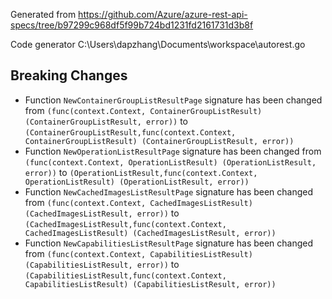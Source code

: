 
Generated from https://github.com/Azure/azure-rest-api-specs/tree/b97299c968df5f99b724bd1231fd2161731d3b8f

Code generator C:\Users\dapzhang\Documents\workspace\autorest.go

## Breaking Changes

- Function `NewContainerGroupListResultPage` signature has been changed from `(func(context.Context, ContainerGroupListResult) (ContainerGroupListResult, error))` to `(ContainerGroupListResult,func(context.Context, ContainerGroupListResult) (ContainerGroupListResult, error))`
- Function `NewOperationListResultPage` signature has been changed from `(func(context.Context, OperationListResult) (OperationListResult, error))` to `(OperationListResult,func(context.Context, OperationListResult) (OperationListResult, error))`
- Function `NewCachedImagesListResultPage` signature has been changed from `(func(context.Context, CachedImagesListResult) (CachedImagesListResult, error))` to `(CachedImagesListResult,func(context.Context, CachedImagesListResult) (CachedImagesListResult, error))`
- Function `NewCapabilitiesListResultPage` signature has been changed from `(func(context.Context, CapabilitiesListResult) (CapabilitiesListResult, error))` to `(CapabilitiesListResult,func(context.Context, CapabilitiesListResult) (CapabilitiesListResult, error))`

